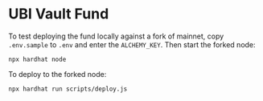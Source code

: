 # UBI Vault Fund

To test deploying the fund locally against a fork of mainnet, copy `.env.sample` to `.env` and enter the `ALCHEMY_KEY`. Then start the forked node:

```shell
npx hardhat node
```

To deploy to the forked node:

```shell
npx hardhat run scripts/deploy.js
```


